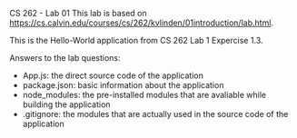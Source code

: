 CS 262 - Lab 01
This lab is based on https://cs.calvin.edu/courses/cs/262/kvlinden/01introduction/lab.html.

This is the Hello-World application from CS 262 Lab 1 Expercise 1.3.

Answers to the lab questions:
*   App.js: the direct source code of the application
*   package.json: basic information about the application 
*   node_modules: the pre-installed modules that are avaliable while building the application
*   .gitignore: the modules that are actually used in the source code of the application